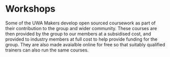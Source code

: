 # Workshops

Some of the UWA Makers develop open sourced coursework as part of their contribution to the group and wider community. These courses are then provided by the group to our members at a subsidised cost, and provided to industry members at full cost to help provide funding for the group. They are also made avaialble online for free so that suitably qualified trainers can also run the same courses.
